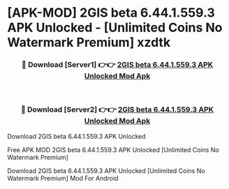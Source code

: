 # [APK-MOD] 2GIS beta 6.44.1.559.3 APK Unlocked - [Unlimited Coins No Watermark Premium] xzdtk



<div align="center">
<h3>🔴 Download [Server1] 👉👉 <a href="https://momento.my/?title=2GIS_beta_6.44.1.559.3_APK_Unlocked">2GIS beta 6.44.1.559.3 APK Unlocked Mod Apk</a></h3><br>

<h3>🔴 Download [Server2] 👉👉 <a href="https://momento.my/?title=2GIS_beta_6.44.1.559.3_APK_Unlocked">2GIS beta 6.44.1.559.3 APK Unlocked Mod Apk</a></h3>
</div>



Download 2GIS beta 6.44.1.559.3 APK Unlocked 

Free APK MOD 2GIS beta 6.44.1.559.3 APK Unlocked [Unlimited Coins No Watermark Premium]

Download 2GIS beta 6.44.1.559.3 APK Unlocked [Unlimited Coins No Watermark Premium] Mod For Android
